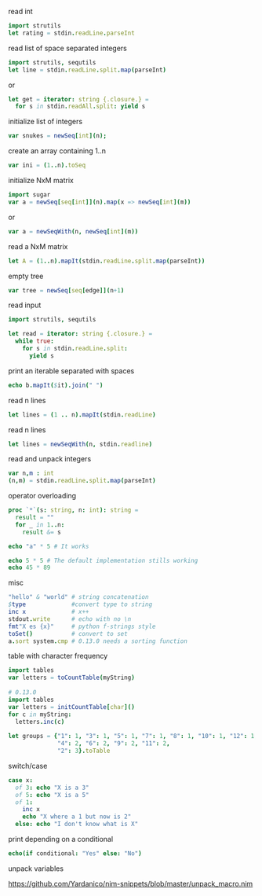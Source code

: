 read int
```nim
import strutils
let rating = stdin.readLine.parseInt
```

read list of space separated integers
```nim
import strutils, sequtils
let line = stdin.readLine.split.map(parseInt)
```
or
```nim
let get = iterator: string {.closure.} =
  for s in stdin.readAll.split: yield s
```

initialize list of integers
```nim
var snukes = newSeq[int](n);
```

create an array containing 1..n
```nim
var ini = (1..n).toSeq
```

initialize NxM matrix
```nim
import sugar
var a = newSeq[seq[int]](n).map(x => newSeq[int](m))
```
or
```nim
var a = newSeqWith(n, newSeq[int](m))
```

read a NxM matrix
```nim
let A = (1..n).mapIt(stdin.readLine.split.map(parseInt))
```

empty tree
```nim
var tree = newSeq[seq[edge]](n+1)
```

read input
```nim
import strutils, sequtils

let read = iterator: string {.closure.} =
  while true:
    for s in stdin.readLine.split:
      yield s
```

print an iterable separated with spaces
```nim
echo b.mapIt($it).join(" ")
```

read n lines
```nim
let lines = (1 .. n).mapIt(stdin.readLine)
```

read n lines
```nim
let lines = newSeqWith(n, stdin.readline)
```

read and unpack integers
```nim
var n,m : int
(n,m) = stdin.readLine.split.map(parseInt)
```

operator overloading
```nim
proc `*`(s: string, n: int): string =
  result = ""
  for _ in 1..n:
    result &= s

echo "a" * 5 # It works

echo 5 * 5 # The default implementation stills working
echo 45 * 89
```

misc
```nim
"hello" & "world" # string concatenation
$type             #convert type to string
inc x             # x++
stdout.write      # echo with no \n
fmt"X es {x}"     # python f-strings style
toSet()           # convert to set
a.sort system.cmp # 0.13.0 needs a sorting function
```

table with character frequency
```nim
import tables
var letters = toCountTable(myString)
 
# 0.13.0
import tables
var letters = initCountTable[char]()
for c in myString:
  letters.inc(c)
  
let groups = {"1": 1, "3": 1, "5": 1, "7": 1, "8": 1, "10": 1, "12": 1,
              "4": 2, "6": 2, "9": 2, "11": 2,
              "2": 3}.toTable
```

switch/case
```nim
case x:
  of 3: echo "X is a 3"
  of 5: echo "X is a 5"
  of 1:
    inc x
    echo "X where a 1 but now is 2"
  else: echo "I don't know what is X"
```
print depending on a conditional
```nim
echo(if conditional: "Yes" else: "No")
```

unpack variables

https://github.com/Yardanico/nim-snippets/blob/master/unpack_macro.nim

